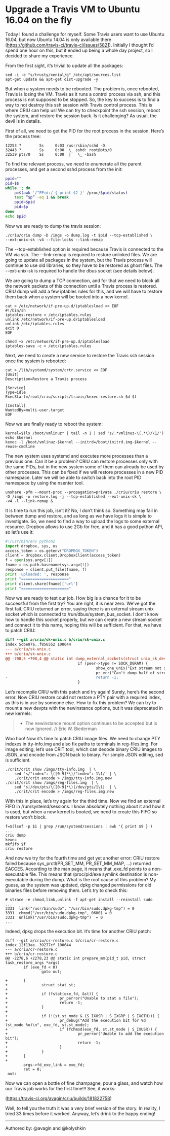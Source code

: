 # Upgrade a Travis VM to Ubuntu 16.04 on the fly

Today I found a challenge for myself. Some Travis users want to use Ubuntu
16.04, but now Ubuntu 14.04 is only available there
(https://github.com/travis-ci/travis-ci/issues/5821). Initially I thought I’d
spend one hour on this, but it ended up being a whole day project, so I decided
to share my experience.


From the first sight, it’s trivial to update all the packages:

```
sed -i -e "s/trusty/xenial/g" /etc/apt/sources.list
apt-get update && apt-get dist-upgrade -y
```

But when a system needs to be rebooted. The problem is, once rebooted, Travis is
losing the VM. Travis as it runs a control process via ssh, and this process is
not supposed to be stopped. So, the key to success is to find a way to not
destroy this ssh session with Travis control process. This is where CRIU can
help us! We can try to checkpoint the ssh session, reboot the system, and
restore the session back. Is it challenging? As usual, the devil is in details.


First of all, we need to get the PID for the root process in the session. Here’s
the process tree:

```
12253 ?        Ss     0:03 /usr/sbin/sshd -D
32443 ?        Ss     0:00  \_ sshd: root@pts/0
32539 pts/0    Ss     0:00  |   \_ -bash
```

To find the relevant process, we need to enumerate all the parent processes, and
get a second sshd process from the init:

```bash
ppid=""
pid=$$
while :; do
    p=$(awk '/^PPid:/ { print $2 }' /proc/$pid/status)
    test “$p” -eq 1 && break
    ppid=$pid
    pid=$p
done
echo $pid
```

Now we are ready to dump the travis session:

```
./criu/criu dump -D /imgs -o dump.log -t $pid --tcp-established \
--ext-unix-sk -v4 --file-locks --link-remap
```

The --tcp-established option is required because Travis is connected to the VM
via ssh. The --link-remap is required to restore unlinked files. We are going to
update all packages in the system, but the Travis process will continue to use
old libraries, so they have to be restored as ghost files. The --ext-unix-sk is
required to handle the dbus socket (see details below).


We are going to dump a TCP connection, and for that we need to block all the
network packets of this connection until a Travis process is restored. CRIU dump
will add a few iptables rules for this, and we will have to restore them back
when a system will be booted into a new kernel.

```
cat > /etc/network/if-pre-up.d/iptablesload << EOF
#!/bin/sh
iptables-restore < /etc/iptables.rules
unlink /etc/network/if-pre-up.d/iptablesload
unlink /etc/iptables.rules
exit 0
EOF

chmod +x /etc/network/if-pre-up.d/iptablesload
iptables-save -c > /etc/iptables.rules
```

Next, we need to create a new service to restore the Travis ssh session once the
system is rebooted:

```
cat > /lib/systemd/system/crtr.service << EOF
[Unit]
Description=Restore a Travis process

[Service]
Type=idle
ExecStart=/root/criu/scripts/travis/kexec-restore.sh $d $f

[Install]
WantedBy=multi-user.target
EOF
```

Now we are finally ready to reboot the system:

```
kernel=$(ls /boot/vmlinuz* | tail -n 1 | sed 's/.*vmlinuz-\(.*\)/\1/')
echo $kernel
kexec -l /boot/vmlinuz-$kernel --initrd=/boot/initrd.img-$kernel --reuse-cmdline
```

The new system uses systemd and executes more processes than a previous one. Can
it be a problem? CRIU can restore processes only with the same PIDs, but in the
new system some of them can already be used by other processes. This can be
fixed if we will restore processes in a new PID namespace. Later we will be able
to switch back into the root PID namespace by using the nsenter tool.

```
unshare -pfm --mount-proc --propagation=private ./criu/criu restore \
-D /imgs -o restore.log -j --tcp-established --ext-unix-sk \
-v4 -l --link-remap &
```

It is time to run this job, isn’t it? No, I don’t think so. Something may fail
in between dump and restore, and as long as we have logs it is simple to
investigate. So, we need to find a way to upload the logs to some external
resource. Dropbox allows to use 2Gb for free, and it has a good python API, so
let’s use it:

```python
#!/usr/bin/env python2
import dropbox, sys, os
access_token = os.getenv("DROPBOX_TOKEN")
client = dropbox.client.DropboxClient(access_token)
f = open(sys.argv[1])
fname = os.path.basename(sys.argv[1])
response = client.put_file(fname, f)
print 'uploaded: ', response
print "====================="
print client.share(fname)['url']
print "====================="
```

Now we are ready to test our job. How big is a chance for it to be successful
from the first try? You are right, it is near zero. We’ve got the first fail.
CRIU returned an error, saying there is an external stream unix socket which is
connected to /run/dbus/system_bus_socket. I don’t know how to handle this socket
properly, but we can create a new stream socket and connect it to this name,
hoping this will be sufficient. For that, we have to patch CRIU:

```patch
diff --git a/criu/sk-unix.c b/criu/sk-unix.c
index 5cbe07a..f856552 100644
--- a/criu/sk-unix.c
+++ b/criu/sk-unix.c
@@ -708,5 +708,4 @@ static int dump_external_sockets(struct unix_sk_desc *peer)
                                if (peer->type != SOCK_DGRAM) {
                                        show_one_unix("Ext stream not supported", peer);
                                        pr_err("Can't dump half of stream unix connection.\n");
-                                       return -1;
                                }
```

Let’s recompile CRIU with this patch and try again! Surely, here’s the second
error. Now CRIU restore could not restore a PTY pair with a required index, as
this is in use by someone else. How to fix this problem? We can try to mount a
new devpts with the newinstance options, but it was deprecated in new kernels:

>    - The newinstance mount option continues to be accepted but is now
>       Ignored.
> // Eric W. Biederman


Woo hoo! Now it’s time to patch CRIU image files. We need to change PTY indexes
in tty-info.img and also fix paths to terminals in reg-files.img. For image
editing, let’s use CRIT tool, which can decode binary CRIU images to JSON, and
encode from JSON back to binary. For simple JSON editing, sed is sufficient.

```
./crit/crit show /imgs/tty-info.img  | \
    sed 's/"index": \([0-9]*\)/"index": 1\1/' | \
    ./crit/crit encode > /imgs/tty-info.img.new
./crit/crit show /imgs/reg-files.img  | \
    sed 's|/dev/pts/\([0-9]*\)|/dev/pts/1\1|' | \
    ./crit/crit encode > /imgs/reg-files.img.new
```

With this in place, let’s try again for the third time. Now we find an external
FIFO in /run/systemd/sessions. I know absolutely nothing about it and how it  is
used, but when a new kernel is booted, we need to create this FIFO so restore
won’t block.

```
f=$(lsof -p $1 | grep /run/systemd/sessions | awk '{ print $9 }')
...
criu dump
kexec
mkfifo $f
criu restore
```

And now we try for the fourth time and get yet another error: CRIU restore
failed because sys_prctl(PR_SET_MM, PR_SET_MM_MAP, …) returned EACCES.
According to the man page, it means that .exe_fd points to a non-executable
file. This means that /proc/pid/exe symlink destination is non-executable during
the dump. What is the root cause of this problem? My guess, as the system was
updated, dpkg changed permissions for old binaries files before removing them.
Let’s try to check this:

```
# strace -e chmod,link,unlink -f apt-get install --reinstall sudo
...
3331  link("/usr/bin/sudo", "/usr/bin/sudo.dpkg-tmp") = 0
3331  chmod("/usr/bin/sudo.dpkg-tmp", 0600) = 0
3331  unlink("/usr/bin/sudo.dpkg-tmp")  = 0
...
```

Indeed, dpkg drops the execution bit. It’s time for another CRIU patch:

```
diff --git a/criu/cr-restore.c b/criu/cr-restore.c
index 12f13ae..39277cf 100644
--- a/criu/cr-restore.c
+++ b/criu/cr-restore.c
@@ -2278,6 +2278,23 @@ static int prepare_mm(pid_t pid, struct task_restore_args *args)
        if (exe_fd < 0)
                goto out;
 
+       {
+               struct stat st;
+
+               if (fstat(exe_fd, &st)) {
+                       pr_perror("Unable to stat a file");
+                       return -1;
+               }
+
+               if (!(st.st_mode & (S_IXUSR | S_IXGRP | S_IXOTH))) {
+                       pr_debug("Add the execution bit for %d (st_mode %o)\n", exe_fd, st.st_mode);
+                       if (fchmod(exe_fd, st.st_mode | S_IXUSR)) {
+                               pr_perror("Unable to add the execution bit");
+                               return -1;
+                       }
+               }
+       }
+
        args->fd_exe_link = exe_fd;
        ret = 0;
 out:
```

Now we can open a bottle of fine champagne, pour a glass, and watch how our
Travis job works for the first time!!! See, it works:

(https://travis-ci.org/avagin/criu/builds/181822758)

Well, to tell you the truth it was a very brief version of the story. In
reality, I tried 33 times before it worked. Anyway, let’s drink to the happy
ending!

---
Authored by: @avagin and @kolyshkin
